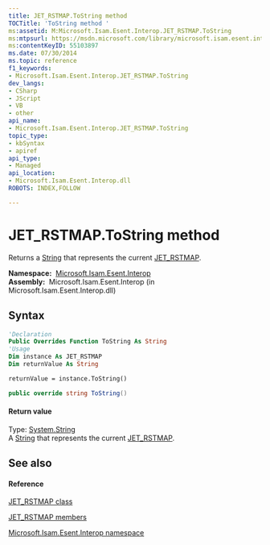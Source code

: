 ```yaml
---
title: JET_RSTMAP.ToString method 
TOCTitle: 'ToString method '
ms:assetid: M:Microsoft.Isam.Esent.Interop.JET_RSTMAP.ToString
ms:mtpsurl: https://msdn.microsoft.com/library/microsoft.isam.esent.interop.jet_rstmap.tostring(v=EXCHG.10)
ms:contentKeyID: 55103897
ms.date: 07/30/2014
ms.topic: reference
f1_keywords:
- Microsoft.Isam.Esent.Interop.JET_RSTMAP.ToString
dev_langs:
- CSharp
- JScript
- VB
- other
api_name: 
- Microsoft.Isam.Esent.Interop.JET_RSTMAP.ToString
topic_type: 
- kbSyntax
- apiref
api_type: 
- Managed
api_location: 
- Microsoft.Isam.Esent.Interop.dll
ROBOTS: INDEX,FOLLOW

---
```


# JET_RSTMAP.ToString method

Returns a [String](https://docs.microsoft.com/dotnet/api/system.string?redirectedfrom=MSDN) that represents the current [JET_RSTMAP](dn351048\(v=exchg.10\).md).

**Namespace:**  [Microsoft.Isam.Esent.Interop](hh596136\(v=exchg.10\).md)  
**Assembly:**  Microsoft.Isam.Esent.Interop (in Microsoft.Isam.Esent.Interop.dll)

## Syntax

``` vb
'Declaration
Public Overrides Function ToString As String
'Usage
Dim instance As JET_RSTMAP
Dim returnValue As String

returnValue = instance.ToString()
```

``` csharp
public override string ToString()
```

#### Return value

Type: [System.String](https://docs.microsoft.com/dotnet/api/system.string?redirectedfrom=MSDN)  
A [String](https://docs.microsoft.com/dotnet/api/system.string?redirectedfrom=MSDN) that represents the current [JET_RSTMAP](dn351048\(v=exchg.10\).md).  

## See also

#### Reference

[JET_RSTMAP class](dn351048\(v=exchg.10\).md)

[JET_RSTMAP members](dn335249\(v=exchg.10\).md)

[Microsoft.Isam.Esent.Interop namespace](hh596136\(v=exchg.10\).md)

